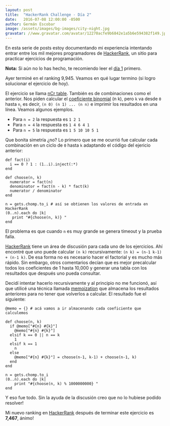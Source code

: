 ```yaml
---
layout: post
title:  "HackerRank Challenge - Día 2"
date:   2016-07-08 12:00:00 -0500
author: Germán Escobar
image: /assets/images/bg-images/city-night.jpg
gravatar: //www.gravatar.com/avatar/12270acfe9b6842e1a5b6e594382f149.jpg?s=80
---
```


En esta serie de posts estoy documentando mi experiencia intentando entrar entre los mil mejores programadores de <a href="https://www.hackerrank.com" target="_blank">HackerRank</a>, un sitio para practicar ejercicios de programación.

**Nota:** Si aún no lo has hecho, te recomiendo leer el <a href="/hackerrank-challenge-dia-1/">día 1</a> primero.

Ayer terminé en el ranking 9,945. Veamos en qué lugar termino (si logro solucionar el ejercicio de hoy).

El ejercicio se llama <a href="https://www.hackerrank.com/challenges/ncr-table" target="_blank">nCr table</a>. También es de combinaciones como el anterior. Nos piden calcular el <a href="https://es.wikipedia.org/wiki/Coeficiente_binomial" target="_blank">coeficiente binomial</a> (n k), pero `k` va desde `0` hasta `n`, es decir, `(n 0) (n 1) ... (n n)` e imprimir los resultados en una línea. Veamos algunos ejemplos.

* Para `n = 2` la respuesta es `1 2 1`
* Para `n = 4` la respuesta es `1 4 6 4 1`
* Para `n = 5` la respuesta es `1 5 10 10 5 1`

Que bonita simetría ¿no? Lo primero que se me ocurrió fue calcular cada combinación en un ciclo de `0` hasta `k` adaptando el código del ejericio anterior:

<pre><code class="language-ruby">def fact(i)
  i == 0 ? 1 : (1..i).inject(:*)
end

def choose(n, k)
  numerator = fact(n)
  denominator = fact(n - k) * fact(k)
  numerator / denominator
end

n = gets.chomp.to_i # así se obtienen los valores de entrada en HackerRank
(0..n).each do |k|
   print "#{choose(n, k)} "
end</code></pre>

El problema es que cuando `n` es muy grande se genera timeout y la prueba falla.

<a href="https://www.hackerrank.com" target="_blank">HackerRank</a> tiene un área de discusión para cada uno de los ejercicios. Ahí encontré que uno puede calcular `(n k)` recursivamente: `(n k) = (n-1 k-1) + (n-1 k)`. De esa forma no es necesario hacer el factorial y es mucho más rápido. Sin embargo, otros comentarios decían que es mejor precalcular todos los coeficientes de 1 hasta 10,000 y generar una tabla con los resultados que después uno pueda consultar.

Decidí intentar hacerlo recursivamente y al principio no me funcionó, así que utilicé una técnica llamada <a href="https://en.wikipedia.org/wiki/Memoization" target="_blank">memoization</a> que almacena los resultados anteriores para no tener que volverlos a calcular. El resultado fue el siguiente:

<pre><code class="language-ruby">@memo = {} # acá vamos a ir almacenando cada coeficiente que calculemos

def choose(n, k)
  if @memo["#{n} #{k}"]
    @memo["#{n} #{k}"]
  elsif k == 0 || n == k
    1
  elsif k == 1
    n
  else
    @memo["#{n} #{k}"] = choose(n-1, k-1) + choose(n-1, k)
  end
end

n = gets.chomp.to_i
(0..n).each do |k|
    print "#{choose(n, k) % 1000000000} "
end</code></pre>

Y eso fue todo. Sin la ayuda de la discusión creo que no lo hubiese podido resolver!

Mi nuevo ranking en <a href="https://www.hackerrank.com" target="_blank">HackerRank</a> después de terminar este ejercicio es **7,467**, ánimo!
